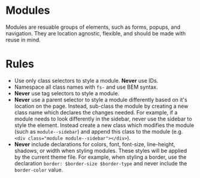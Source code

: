 Modules
=========
Modules are resuable groups of elements, such as forms, popups, and navigation. They are location agnostic, flexible, and should be made with reuse in mind.

# Rules
* Use only class selectors to style a module. **Never** use IDs.
* Namespace all class names with `fs-` and use BEM syntax.
* **Never** use tag selectors to style a module.
* **Never** use a parent selector to style a module differently based on it's location on the page. Instead, sub-class the module by creating a new class name which declares the changes needed. For example, if a module needs to look differently in the sidebar, never use the sidebar to style the element. Instead create a new class which modifies the module (such as `module--sidebar`) and append this class to the module (e.g. `<div class="module module--sidebar"></div>`).
* **Never** include declarations for colors, font, font-size, line-height, shadows, or width when styling modules. These styles will be applied by the current theme file. For example, when styling a border, use the declaration `border: $border-size $border-type` and never include the `border-color` value.
